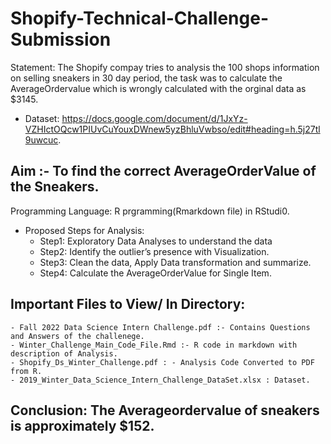 # Shopify-Technical-Challenge-Submission

Statement: The Shopify compay tries to analysis the 100 shops information on selling sneakers in 30 day period, the task was to calculate the AverageOrdervalue which is wrongly calculated with the orginal data as $3145.

- Dataset: https://docs.google.com/document/d/1JxYz-VZHIctOQcw1PIUvCuYouxDWnew5yzBhluVwbso/edit#heading=h.5j27tl9uwcuc. 

## Aim :- To find the correct AverageOrderValue of the Sneakers.

Programming Language: R prgramming(Rmarkdown file) in RStudi0.

- Proposed Steps for Analysis:
  - Step1: Exploratory Data Analyses to understand the data
  - Step2: Identify the outlier’s presence with Visualization.
  - Step3: Clean the data, Apply Data transformation and summarize. 
  - Step4: Calculate the AverageOrderValue for Single Item.
  
## Important Files to View/ In Directory:
    - Fall 2022 Data Science Intern Challenge.pdf :- Contains Questions and Answers of the challenege.
    - Winter_Challenge_Main_Code_File.Rmd :- R code in markdown with description of Analysis.
    - Shopify_Ds_Winter_Challenge.pdf : - Analysis Code Converted to PDF from R.
    - 2019_Winter_Data_Science_Intern_Challenge_DataSet.xlsx : Dataset.
    
## Conclusion: The Averageordervalue of sneakers is approximately $152.
  
  
  
